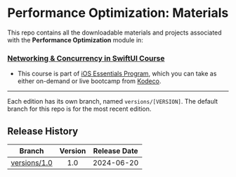 # Performance Optimization: Materials



This repo contains all the downloadable materials and projects associated with the **Performance Optimization** module in:

### [Networking & Concurrency in SwiftUI Course](https://www.kodeco.com/ios/paths/networking-concurrency-swiftui)

- This course is part of [iOS Essentials Program](https://www.kodeco.com/ios/programs/ios-essentials), which you can take as either on-demand or live bootcamp from [Kodeco](https://www.kodeco.com).


---

Each edition has its own branch, named `versions/[VERSION]`. The default branch for this repo is for the most recent edition.


## Release History

| Branch                                                                                  | Version | Release Date |
| --------------------------------------------------------------------------------------- |:-------:|:------------:|
| [versions/1.0](https://github.com/kodecocodes/m3-poi-materials/tree/versions/1.0) | 1.0     | 2024-06-20  |
